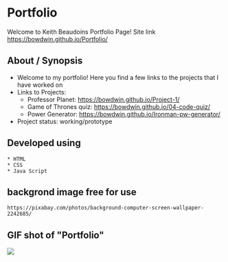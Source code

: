 # Portfolio
Welcome to Keith Beaudoins Portfolio Page!
Site link https://bowdwin.github.io/Portfolio/
## About / Synopsis

* Welcome to my portfolio! Here you find a few links to the projects that I have worked on  
* Links to Projects:
    * Professor Planet: https://bowdwin.github.io/Project-1/
    * Game of Thrones quiz: https://bowdwin.github.io/04-code-quiz/
    * Power Generator: https://bowdwin.github.io/Ironman-pw-generator/
* Project status: working/prototype

## Developed using
    * HTML
    * CSS
    * Java Script

## backgrond image free for use 
    https://pixabay.com/photos/background-computer-screen-wallpaper-2242685/
## GIF shot of "Portfolio"

![](assets/images/portfoliogif.gif)
